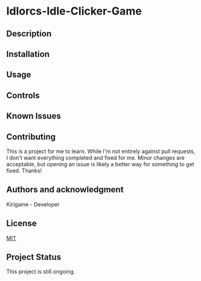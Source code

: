﻿# Idlorcs-Idle-Clicker-Game

## Description

## Installation

## Usage

## Controls

## Known Issues

## Contributing

This is a project for me to learn. While I'm not entirely against pull requests, I don't want everything completed and fixed for me. Minor changes are acceptable,
but opening an issue is likely a better way for something to get fixed. Thanks!

## Authors and acknowledgment

Kirigaine - Developer

## License

[MIT](https://choosealicense.com/licenses/mit/)

## Project Status

This project is still ongoing.
